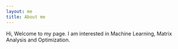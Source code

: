 ```yaml
---
layout: me
title: About me
---
```


Hi, Welcome to my page.
I am interested in Machine Learning, Matrix Analysis and Optimization.